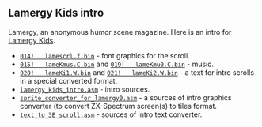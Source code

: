 ## Lamergy Kids intro

Lamergy, an anonymous humor scene magazine. Here is an intro for 
[Lamergy Kids](https://vtrd.in/press/lamergy/LAMEKIDS.ZIP).

* [`014!   lamescrl.f.bin`](014!%20%20%20lamescrl.f.bin) - font graphics for the scroll.
* [`015!   lameKmus.C.bin`](015!%20%20%20lameKmus.C.bin) and 
[`019!   lameKmu0.C.bin`](019!%20%20%20lameKmu0.C.bin) - music.
* [`020!   lameKi1.W.bin`](020!%20%20%20lameKi1.W.bin) and [`021!   lameKi2.W.bin`](021!%20%20%20lameKi2.W.bin) - a
text for intro scrolls in a special converted format.
* [`lamergy_kids_intro.asm`](lamergy_kids_intro.asm) - intro sources.
* [`sprite_converter_for_lamergy0.asm`](sprite_converter_for_lamergy0.asm) - a sources of intro graphics converter (to
convert ZX-Spectrum screen(s) to tiles format.
* [`text_to_3E_scroll.asm`](text_to_3E_scroll.asm) - sources of intro text converter.
